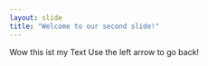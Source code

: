 ```yaml
---
layout: slide
title: "Welcome to our second slide!"
---
```

Wow this ist my Text
Use the left arrow to go back!
